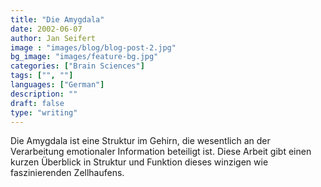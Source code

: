 ```yaml
---
title: "Die Amygdala"
date: 2002-06-07
author: Jan Seifert
image : "images/blog/blog-post-2.jpg"
bg_image: "images/feature-bg.jpg"
categories: ["Brain Sciences"]
tags: ["", ""]
languages: ["German"]
description: ""
draft: false
type: "writing"
---
```



Die Amygdala ist eine Struktur im Gehirn, die wesentlich an der Verarbeitung emotionaler Information beteiligt ist. Diese Arbeit gibt einen kurzen Überblick in Struktur und Funktion dieses winzigen wie faszinierenden Zellhaufens. </p>

